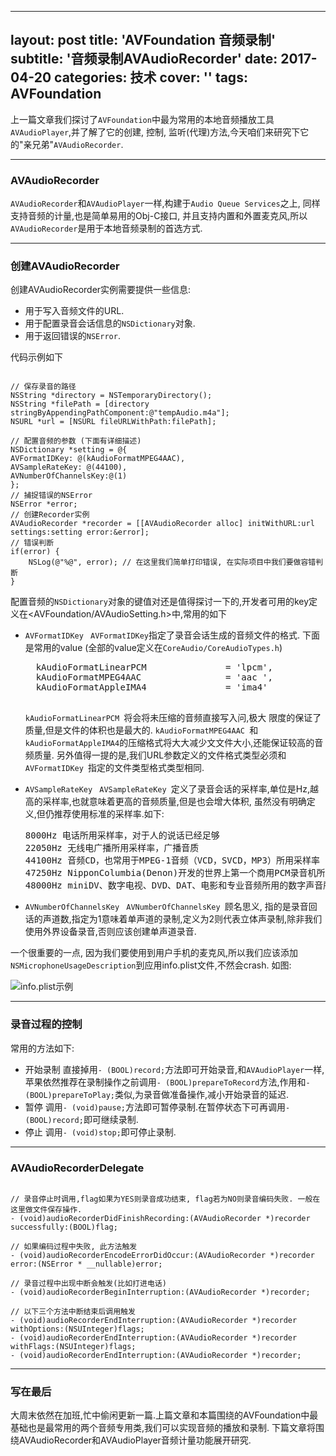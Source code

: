 
---
layout: post
title: 'AVFoundation 音频录制'
subtitle: '音频录制AVAudioRecorder'
date: 2017-04-20
categories: 技术
cover: ''
tags: AVFoundation
---

上一篇文章我们探讨了`AVFoundation`中最为常用的本地音频播放工具`AVAudioPlayer`,并了解了它的创建, 控制, 监听(代理)方法,今天咱们来研究下它的"亲兄弟"`AVAudioRecorder`.

---
### AVAudioRecorder
`AVAudioRecorder`和`AVAudioPlayer`一样,构建于`Audio Queue Services`之上, 同样支持音频的计量,也是简单易用的Obj-C接口, 并且支持内置和外置麦克风,所以`AVAudioRecorder`是用于本地音频录制的首选方式.

---
### 创建AVAudioRecorder

创建AVAudioRecorder实例需要提供一些信息:
-  用于写入音频文件的URL.
- 用于配置录音会话信息的`NSDictionary`对象.
- 用于返回错误的`NSError`.

代码示例如下
<pre><code class="language-objectivec">
// 保存录音的路径
NSString *directory = NSTemporaryDirectory();
NSString *filePath = [directory stringByAppendingPathComponent:@"tempAudio.m4a"];
NSURL *url = [NSURL fileURLWithPath:filePath];

// 配置音频的参数 (下面有详细描述)
NSDictionary *setting = @{
AVFormatIDKey: @(kAudioFormatMPEG4AAC),
AVSampleRateKey: @(44100),
AVNumberOfChannelsKey:@(1)
};
// 捕捉错误的NSError
NSError *error;
// 创建Recorder实例
AVAudioRecorder *recorder = [[AVAudioRecorder alloc] initWithURL:url settings:setting error:&error];
// 错误判断
if(error) {
    NSLog(@"%@", error); // 在这里我们简单打印错误, 在实际项目中我们要做容错判断
}
</code></pre>

配置音频的`NSDictionary`对象的键值对还是值得探讨一下的,开发者可用的key定义在<AVFoundation/AVAudioSetting.h>中,常用的如下

- `AVFormatIDKey ` 
`AVFormatIDKey`指定了录音会话生成的音频文件的格式.
下面是常用的value (全部的value定义在`CoreAudio/CoreAudioTypes.h`)

    <pre>
    kAudioFormatLinearPCM               = 'lpcm',
    kAudioFormatMPEG4AAC                = 'aac ',
    kAudioFormatAppleIMA4               = 'ima4'
    </pre>
  `kAudioFormatLinearPCM `将会将未压缩的音频直接写入问,极大  限度的保证了质量,但是文件的体积也是最大的.
  `kAudioFormatMPEG4AAC `和`kAudioFormatAppleIMA4`的压缩格式将大大减少文文件大小,还能保证较高的音频质量.
  另外值得一提的是,我们URL参数定义的文件格式类型必须和`AVFormatIDKey `指定的文件类型格式类型相同.

- `AVSampleRateKey `
   `AVSampleRateKey `定义了录音会话的采样率,单位是Hz,越高的采样率,也就意味着更高的音频质量,但是也会增大体积, 虽然没有明确定义,但仍推荐使用标准的采样率.如下:
   
  <pre>
  8000Hz 电话所用采样率，对于人的说话已经足够
  22050Hz 无线电广播所用采样率，广播音质
  44100Hz 音频CD，也常用于MPEG-1音频（VCD，SVCD，MP3）所用采样率
  47250Hz NipponColumbia(Denon)开发的世界上第一个商用PCM录音机所用采样率
  48000Hz miniDV、数字电视、DVD、DAT、电影和专业音频所用的数字声音所用采样率
  </pre>
- `AVNumberOfChannelsKey `
  `AVNumberOfChannelsKey `顾名思义, 指的是录音回话的声道数,指定为1意味着单声道的录制,定义为2则代表立体声录制,除非我们使用外界设备录音,否则应该创建单声道录音.

一个很重要的一点, 因为我们要使用到用户手机的麦克风,所以我们应该添加`NSMicrophoneUsageDescription`到应用info.plist文件,不然会crash.
如图:

![info.plist示例](http://upload-images.jianshu.io/upload_images/4491615-45ba76f7b42ec86c.png?imageMogr2/auto-orient/strip%7CimageView2/2/w/1240)

---
### 录音过程的控制
常用的方法如下:
- 开始录制 直接掉用`- (BOOL)record;`方法即可开始录音,和`AVAudioPlayer`一样,苹果依然推荐在录制操作之前调用`- (BOOL)prepareToRecord`方法,作用和`- (BOOL)prepareToPlay;`类似,为录音做准备操作,减小开始录音的延迟.
- 暂停 调用`- (void)pause;`方法即可暂停录制.在暂停状态下可再调用`- (BOOL)record;`即可继续录制.
- 停止 调用`- (void)stop;`即可停止录制.
---
### AVAudioRecorderDelegate
<pre><code class="language-objectivec">
// 录音停止时调用,flag如果为YES则录音成功结束, flag若为NO则录音编码失败. 一般在这里做文件保存操作.
- (void)audioRecorderDidFinishRecording:(AVAudioRecorder *)recorder successfully:(BOOL)flag;

// 如果编码过程中失败, 此方法触发
- (void)audioRecorderEncodeErrorDidOccur:(AVAudioRecorder *)recorder error:(NSError * __nullable)error;

// 录音过程中出现中断会触发(比如打进电话)
- (void)audioRecorderBeginInterruption:(AVAudioRecorder *)recorder;

// 以下三个方法中断结束后调用触发
- (void)audioRecorderEndInterruption:(AVAudioRecorder *)recorder withOptions:(NSUInteger)flags;
- (void)audioRecorderEndInterruption:(AVAudioRecorder *)recorder withFlags:(NSUInteger)flags;
- (void)audioRecorderEndInterruption:(AVAudioRecorder *)recorder;
</code></pre>

---
### 写在最后
大周末依然在加班,忙中偷闲更新一篇.上篇文章和本篇围绕的AVFoundation中最基础也是最常用的两个音频专用类,我们可以实现音频的播放和录制.
下篇文章将围绕AVAudioRecorder和AVAudioPlayer音频计量功能展开研究.

